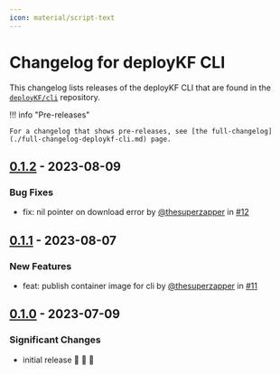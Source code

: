 ```yaml
---
icon: material/script-text
---
```


# Changelog for deployKF CLI

This changelog lists releases of the deployKF CLI that are found in the [`deployKF/cli`](https://github.com/deployKF/cli/releases) repository.

!!! info "Pre-releases"

    For a changelog that shows pre-releases, see [the full-changelog](./full-changelog-deploykf-cli.md) page.

## [0.1.2](https://github.com/deployKF/cli/releases/tag/v0.1.2) - 2023-08-09

### Bug Fixes
* fix: nil pointer on download error by [@thesuperzapper](https://github.com/thesuperzapper) in [#12](https://github.com/deployKF/cli/pull/12)


## [0.1.1](https://github.com/deployKF/cli/releases/tag/v0.1.1) - 2023-08-07

### New Features
* feat: publish container image for cli by [@thesuperzapper](https://github.com/thesuperzapper) in [#11](https://github.com/deployKF/cli/pull/11)


## [0.1.0](https://github.com/deployKF/cli/releases/tag/v0.1.0) - 2023-07-09

### Significant Changes
* initial release 🎉 🎉 🎉 

